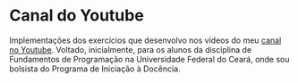 # Canal do Youtube
Implementações dos exercícios que desenvolvo nos vídeos do meu [canal no Youtube](https://www.youtube.com/channel/UC4y3uq1d7MKDYs1LbI44Vng). Voltado, inicialmente, para os alunos da disciplina de Fundamentos de Programação na Universidade Federal do Ceará, onde sou bolsista do Programa de Iniciação à Docência.
